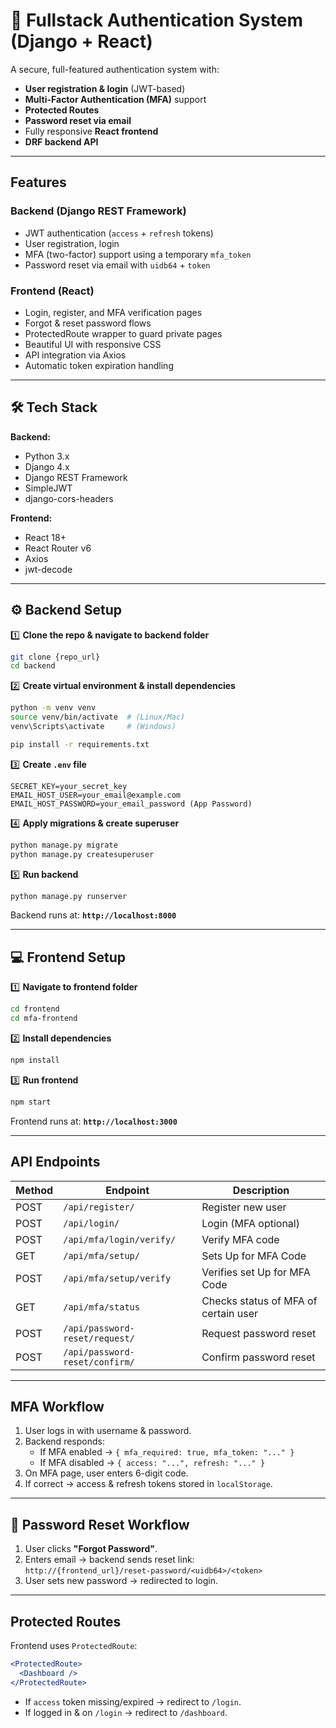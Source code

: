 # 🔐 Fullstack Authentication System (Django + React)

A secure, full-featured authentication system with:

- **User registration & login** (JWT-based)
- **Multi-Factor Authentication (MFA)** support
- **Protected Routes**
- **Password reset via email**
- Fully responsive **React frontend**
- **DRF backend API**

---

##  Features

### **Backend (Django REST Framework)**
- JWT authentication (`access` + `refresh` tokens)
- User registration, login
- MFA (two-factor) support using a temporary `mfa_token`
- Password reset via email with `uidb64` + `token`


### **Frontend (React)**
- Login, register, and MFA verification pages
- Forgot & reset password flows
- ProtectedRoute wrapper to guard private pages
- Beautiful UI with responsive CSS
- API integration via Axios
- Automatic token expiration handling

---

## 🛠 Tech Stack

**Backend:**
- Python 3.x
- Django 4.x
- Django REST Framework
- SimpleJWT
- django-cors-headers

**Frontend:**
- React 18+
- React Router v6
- Axios
- jwt-decode

---

## ⚙️ Backend Setup

1️⃣ **Clone the repo & navigate to backend folder**
```bash
git clone {repo_url}
cd backend
```

2️⃣ **Create virtual environment & install dependencies**
```bash
python -m venv venv
source venv/bin/activate  # (Linux/Mac)
venv\Scripts\activate     # (Windows)

pip install -r requirements.txt
```

3️⃣ **Create `.env` file**
```env
SECRET_KEY=your_secret_key
EMAIL_HOST_USER=your_email@example.com
EMAIL_HOST_PASSWORD=your_email_password (App Password)
```

4️⃣ **Apply migrations & create superuser**
```bash
python manage.py migrate
python manage.py createsuperuser
```

5️⃣ **Run backend**
```bash
python manage.py runserver
```

Backend runs at: **`http://localhost:8000`**

---

## 💻 Frontend Setup

1️⃣ **Navigate to frontend folder**
```bash
cd frontend
cd mfa-frontend
```

2️⃣ **Install dependencies**
```bash
npm install
```




3️⃣ **Run frontend**
```bash
npm start
```

Frontend runs at: **`http://localhost:3000`**

---

## API Endpoints

| Method | Endpoint                          | Description |
|--------|-----------------------------------|-------------|
| POST   | `/api/register/`                  | Register new user |
| POST   | `/api/login/`                     | Login (MFA optional) |
| POST   | `/api/mfa/login/verify/`          | Verify MFA code |
| GET    | `/api/mfa/setup/`                 | Sets Up for MFA Code |
| POST   | `/api/mfa/setup/verify`           | Verifies set Up for MFA Code |
| GET    | `/api/mfa/status`                 | Checks status of MFA of certain user |
| POST   | `/api/password-reset/request/`    | Request password reset |
| POST   | `/api/password-reset/confirm/`    | Confirm password reset |

---

## MFA Workflow

1. User logs in with username & password.
2. Backend responds:
   - If MFA enabled → `{ mfa_required: true, mfa_token: "..." }`
   - If MFA disabled → `{ access: "...", refresh: "..." }`
3. On MFA page, user enters 6-digit code.
4. If correct → access & refresh tokens stored in `localStorage`.

---

## 🔄 Password Reset Workflow

1. User clicks **"Forgot Password"**.
2. Enters email → backend sends reset link:  
   `http://{frontend_url}/reset-password/<uidb64>/<token>`
3. User sets new password → redirected to login.

---

##  Protected Routes

Frontend uses `ProtectedRoute`:
```jsx
<ProtectedRoute>
  <Dashboard />
</ProtectedRoute>
```
- If `access` token missing/expired → redirect to `/login`.
- If logged in & on `/login` → redirect to `/dashboard`.
